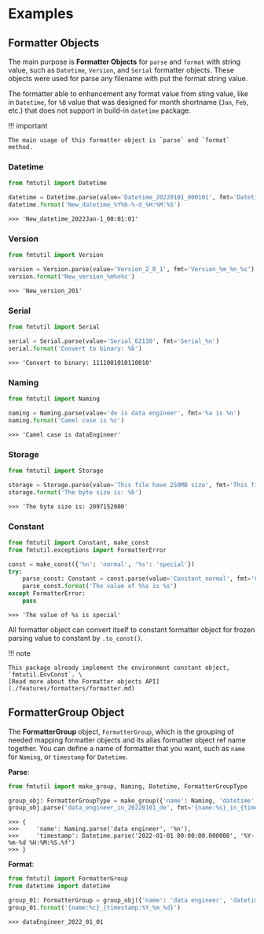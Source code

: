 # Examples

## Formatter Objects

The main purpose is **Formatter Objects** for `parse` and `format` with string
value, such as `Datetime`, `Version`, and `Serial` formatter objects. These objects
were used for parse any filename with put the format string value.

The formatter able to enhancement any format value from sting value, like in
`Datetime`, for `%B` value that was designed for month shortname (`Jan`,
`Feb`, etc.) that does not support in build-in `datetime` package.

!!! important

    The main usage of this formatter object is `parse` and `format` method.

### Datetime

```python
from fmtutil import Datetime

datetime = Datetime.parse(value='Datetime_20220101_000101', fmt='Datetime_%Y%m%d_%H%M%S')
datetime.format('New_datetime_%Y%b-%-d_%H:%M:%S')
```

```text
>>> 'New_datetime_2022Jan-1_00:01:01'
```

### Version

```python
from fmtutil import Version

version = Version.parse(value='Version_2_0_1', fmt='Version_%m_%n_%c')
version.format('New_version_%m%n%c')
```

```text
>>> 'New_version_201'
```

### Serial

```python
from fmtutil import Serial

serial = Serial.parse(value='Serial_62130', fmt='Serial_%n')
serial.format('Convert to binary: %b')
```

```text
>>> 'Convert to binary: 1111001010110010'
```

### Naming

```python
from fmtutil import Naming

naming = Naming.parse(value='de is data engineer', fmt='%a is %n')
naming.format('Camel case is %c')
```

```text
>>> 'Camel case is dataEngineer'
```

### Storage

```python
from fmtutil import Storage

storage = Storage.parse(value='This file have 250MB size', fmt='This file have %M size')
storage.format('The byte size is: %b')
```

```text
>>> 'The byte size is: 2097152000'
```

### Constant

```python
from fmtutil import Constant, make_const
from fmtutil.exceptions import FormatterError

const = make_const({'%n': 'normal', '%s': 'special'})
try:
    parse_const: Constant = const.parse(value='Constant_normal', fmt='Constant_%n')
    parse_const.format('The value of %%s is %s')
except FormatterError:
    pass
```

```text
>>> 'The value of %s is special'
```

All formatter object can convert itself to constant formatter object for frozen
parsing value to constant by `.to_const()`.

!!! note

    This package already implement the environment constant object,
    `fmtutil.EnvConst`. \
    [Read more about the Formatter objects API](./features/formatters/formatter.md)

## FormatterGroup Object

The **FormatterGroup** object, `FormatterGroup`, which is the grouping of needed
mapping formatter objects and its alias formatter object ref name together. You
can define a name of formatter that you want, such as `name` for `Naming`, or
`timestamp` for `Datetime`.

**Parse**:

```python
from fmtutil import make_group, Naming, Datetime, FormatterGroupType

group_obj: FormatterGroupType = make_group({'name': Naming, 'datetime': Datetime})
group_obj.parse('data_engineer_in_20220101_de', fmt='{name:%s}_in_{timestamp:%Y%m%d}_{name:%a}')
```

```text
>>> {
>>>     'name': Naming.parse('data engineer', '%n'),
>>>     'timestamp': Datetime.parse('2022-01-01 00:00:00.000000', '%Y-%m-%d %H:%M:%S.%f')
>>> }
```

**Format**:

```python
from fmtutil import FormatterGroup
from datetime import datetime

group_01: FormatterGroup = group_obj({'name': 'data engineer', 'datetime': datetime(2022, 1, 1)})
group_01.format('{name:%c}_{timestamp:%Y_%m_%d}')
```

```text
>>> dataEngineer_2022_01_01
```
